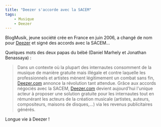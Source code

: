 ```yaml
---
title: "Deezer s'accorde avec la SACEM"
tags:
    - Musique
    - Deezer
---
```


BlogMusik, jeune société crée en France en juin 2006, a changé de nom pour
[Deezer](http://www.deezer.com) et signé des accords avec la SACEM…

Quelques mots des deux papas du bébé (Daniel Marhely et Jonathan Benassaya) :

> Dans un contexte où la plupart des internautes consomment de la musique de
> manière gratuite mais illégale et contre laquelle les professionnels et
> artistes mènent légitimement un combat sans fin,
> [Deezer.com](http://www.deezer.com) annonce la révolution tant attendue. Grâce
> aux accords négociés avec la SACEM, [Deezer.com](http://www.deezer.com)
> devient aujourd'hui l'unique acteur à proposer une solution gratuite pour les
> internautes tout en rémunérant les acteurs de la création musicale (artistes,
> auteurs, compositeurs, maisons de disques,…) via les revenus publicitaires
> générés.

Longue vie à Deezer&nbsp;!
